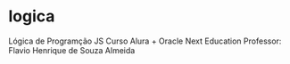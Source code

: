 # logica
Lógica de Programção JS
Curso Alura + Oracle Next Education
Professor: Flavio Henrique de Souza Almeida
